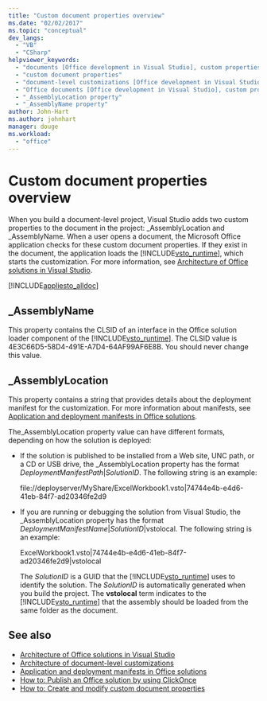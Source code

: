 ```yaml
---
title: "Custom document properties overview"
ms.date: "02/02/2017"
ms.topic: "conceptual"
dev_langs: 
  - "VB"
  - "CSharp"
helpviewer_keywords: 
  - "documents [Office development in Visual Studio], custom properties"
  - "custom document properties"
  - "document-level customizations [Office development in Visual Studio], custom properties"
  - "Office documents [Office development in Visual Studio], custom properties"
  - "_AssemblyLocation property"
  - "_AssemblyName property"
author: John-Hart
ms.author: johnhart
manager: douge
ms.workload: 
  - "office"
---
```

# Custom document properties overview

When you build a document-level project, Visual Studio adds two custom properties to the document in the project: \_AssemblyLocation and \_AssemblyName. When a user opens a document, the Microsoft Office application checks for these custom document properties. If they exist in the document, the application loads the [!INCLUDE[vsto_runtime](../vsto/includes/vsto-runtime-md.md)], which starts the customization. For more information, see [Architecture of Office solutions in Visual Studio](../vsto/architecture-of-office-solutions-in-visual-studio.md).

 [!INCLUDE[appliesto_alldoc](../vsto/includes/appliesto-alldoc-md.md)]

## \_AssemblyName

This property contains the CLSID of an interface in the Office solution loader component of the [!INCLUDE[vsto_runtime](../vsto/includes/vsto-runtime-md.md)]. The CLSID value is 4E3C66D5-58D4-491E-A7D4-64AF99AF6E8B. You should never change this value.

## \_AssemblyLocation

This property contains a string that provides details about the deployment manifest for the customization. For more information about manifests, see [Application and deployment manifests in Office solutions](../vsto/application-and-deployment-manifests-in-office-solutions.md).

 The_AssemblyLocation property value can have different formats, depending on how the solution is deployed:

- If the solution is published to be installed from a Web site, UNC path, or a CD or USB drive, the _AssemblyLocation property has the format *DeploymentManifestPath*|*SolutionID*. The following string is an example:

     file://deployserver/MyShare/ExcelWorkbook1.vsto|74744e4b-e4d6-41eb-84f7-ad20346fe2d9

- If you are running or debugging the solution from Visual Studio, the _AssemblyLocation property has the format *DeploymentManifestName*|*SolutionID*|vstolocal. The following string is an example:

     ExcelWorkbook1.vsto|74744e4b-e4d6-41eb-84f7-ad20346fe2d9|vstolocal

  The *SolutionID* is a GUID that the [!INCLUDE[vsto_runtime](../vsto/includes/vsto-runtime-md.md)] uses to identify the solution. The *SolutionID* is automatically generated when you build the project. The **vstolocal** term indicates to the [!INCLUDE[vsto_runtime](../vsto/includes/vsto-runtime-md.md)] that the assembly should be loaded from the same folder as the document.

## See also

- [Architecture of Office solutions in Visual Studio](../vsto/architecture-of-office-solutions-in-visual-studio.md)
- [Architecture of document-level customizations](../vsto/architecture-of-document-level-customizations.md)
- [Application and deployment manifests in Office solutions](../vsto/application-and-deployment-manifests-in-office-solutions.md)
- [How to: Publish an Office solution by using ClickOnce](https://msdn.microsoft.com/2b6c247e-bc04-4ce4-bb64-c4e79bb3d5b8)
- [How to: Create and modify custom document properties](../vsto/how-to-create-and-modify-custom-document-properties.md)

